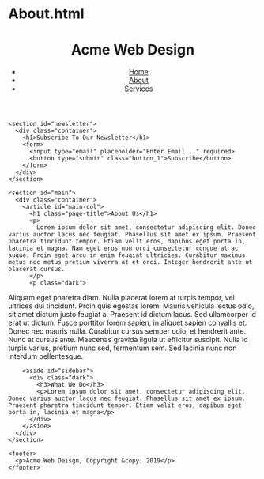 # About.html
<!DOCTYPE html>
<html>
  <head>
    <meta charset="utf-8">
    <meta name="description" content="Affordable and professional web design">
	  <meta name="keywords" content="web design, affordable web design, professional web design">
  	<meta name="author" content="Brad Traversy">
    <title>Acme Web Deisgn | About</title>
    <link rel="stylesheet" href="./css/style.css">
    <link rel="icon" href="img/favicon.png">
  </head>
  <body>
    <header>
      <div class="container">
        <div id="branding">
          <h1><span class="highlight">Acme</span> Web Design</h1>
        </div>
        <nav>
          <ul>
            <li><a href="index.html">Home</a></li>
            <li class="current"><a href="about.html">About</a></li>
            <li><a href="services.html">Services</a></li>
          </ul>
        </nav>
      </div>
    </header>

    <section id="newsletter">
      <div class="container">
        <h1>Subscribe To Our Newsletter</h1>
        <form>
          <input type="email" placeholder="Enter Email..." required>
          <button type="submit" class="button_1">Subscribe</button>
        </form>
      </div>
    </section>

    <section id="main">
      <div class="container">
        <article id="main-col">
          <h1 class="page-title">About Us</h1>
          <p>
            Lorem ipsum dolor sit amet, consectetur adipiscing elit. Donec varius auctor lacus nec feugiat. Phasellus sit amet ex ipsum. Praesent pharetra tincidunt tempor. Etiam velit eros, dapibus eget porta in, lacinia et magna. Nam eget eros non orci consectetur congue at ac augue. Proin eget arcu in enim feugiat ultricies. Curabitur maximus metus nec metus pretium viverra at et orci. Integer hendrerit ante ut placerat cursus.
          </p>
          <p class="dark">
Aliquam eget pharetra diam. Nulla placerat lorem at turpis tempor, vel ultrices dui tincidunt. Proin quis egestas lorem. Mauris vehicula lectus odio, sit amet dictum justo feugiat a. Praesent id dictum lacus. Sed ullamcorper id erat ut dictum. Fusce porttitor lorem sapien, in aliquet sapien convallis et. Donec nec mauris nulla. Curabitur cursus semper odio, et hendrerit ante. Nunc at cursus ante. Maecenas gravida ligula ut efficitur suscipit. Nulla id turpis varius, pretium nunc sed, fermentum sem. Sed lacinia nunc non interdum pellentesque.
          </p>
        </article>

        <aside id="sidebar">
          <div class="dark">
            <h3>What We Do</h3>
            <p>Lorem ipsum dolor sit amet, consectetur adipiscing elit. Donec varius auctor lacus nec feugiat. Phasellus sit amet ex ipsum. Praesent pharetra tincidunt tempor. Etiam velit eros, dapibus eget porta in, lacinia et magna</p>
          </div>
        </aside>
      </div>
    </section>

    <footer>
      <p>Acme Web Deisgn, Copyright &copy; 2019</p>
    </footer>
  </body>
</html>
